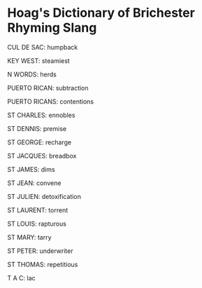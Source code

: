 # Hoag's Dictionary of Brichester Rhyming Slang

CUL DE SAC: humpback

KEY WEST: steamiest

N WORDS: herds

PUERTO RICAN: subtraction

PUERTO RICANS: contentions

ST CHARLES: ennobles

ST DENNIS: premise

ST GEORGE: recharge

ST JACQUES: breadbox

ST JAMES: dims

ST JEAN: convene

ST JULIEN: detoxification

ST LAURENT: torrent

ST LOUIS: rapturous

ST MARY: tarry

ST PETER: underwriter

ST THOMAS: repetitious

T A C: lac

